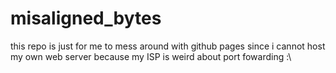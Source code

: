 # misaligned_bytes

this repo is just for me to mess around with github pages since i cannot host my own web server because my ISP is weird about port fowarding :\
